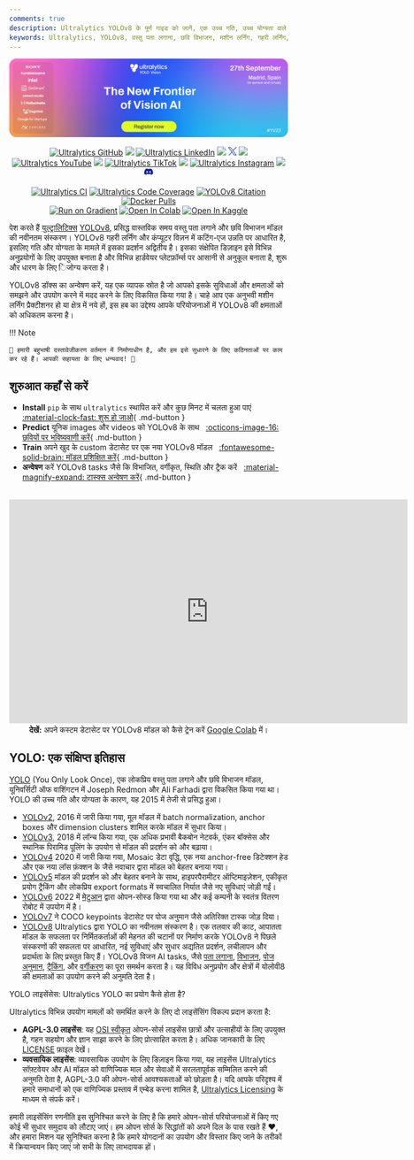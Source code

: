 ```yaml
---
comments: true
description: Ultralytics YOLOv8 के पूर्ण गाइड को जानें, एक उच्च गति, उच्च योग्यता वाले वस्तु का पता लगाने और छवि विभाजन मॉडल। स्थापना, भविष्यवाणी, प्रशिक्षण ट्यूटोरियल और बहुत कुछ।
keywords: Ultralytics, YOLOv8, वस्तु पता लगाना, छवि विभाजन, मशीन लर्निंग, गहरी लर्निंग, कंप्यूटर विज़न, YOLOv8 स्थापना, YOLOv8 भविष्यवाणी, YOLOv8 प्रशिक्षण, YOLO इतिहास, YOLO लाइसेंसेस
---
```


<div align="center">
  <p>
    <a href="https://yolovision.ultralytics.com" target="_blank">
    <img width="1024" src="https://raw.githubusercontent.com/ultralytics/assets/main/yolov8/banner-yolov8.png" alt="Ultralytics YOLO banner"></a>
  </p>
  <a href="https://github.com/ultralytics"><img src="https://github.com/ultralytics/assets/raw/main/social/logo-social-github.png" width="3%" alt="Ultralytics GitHub"></a>
  <img src="https://github.com/ultralytics/assets/raw/main/social/logo-transparent.png" width="3%">
  <a href="https://www.linkedin.com/company/ultralytics/"><img src="https://github.com/ultralytics/assets/raw/main/social/logo-social-linkedin.png" width="3%" alt="Ultralytics LinkedIn"></a>
  <img src="https://github.com/ultralytics/assets/raw/main/social/logo-transparent.png" width="3%">
  <a href="https://twitter.com/ultralytics"><img src="https://github.com/ultralytics/assets/raw/main/social/logo-social-twitter.png" width="3%" alt="Ultralytics Twitter"></a>
  <img src="https://github.com/ultralytics/assets/raw/main/social/logo-transparent.png" width="3%">
  <a href="https://youtube.com/ultralytics"><img src="https://github.com/ultralytics/assets/raw/main/social/logo-social-youtube.png" width="3%" alt="Ultralytics YouTube"></a>
  <img src="https://github.com/ultralytics/assets/raw/main/social/logo-transparent.png" width="3%">
  <a href="https://www.tiktok.com/@ultralytics"><img src="https://github.com/ultralytics/assets/raw/main/social/logo-social-tiktok.png" width="3%" alt="Ultralytics TikTok"></a>
  <img src="https://github.com/ultralytics/assets/raw/main/social/logo-transparent.png" width="3%">
  <a href="https://www.instagram.com/ultralytics/"><img src="https://github.com/ultralytics/assets/raw/main/social/logo-social-instagram.png" width="3%" alt="Ultralytics Instagram"></a>
  <img src="https://github.com/ultralytics/assets/raw/main/social/logo-transparent.png" width="3%">
  <a href="https://ultralytics.com/discord"><img src="https://github.com/ultralytics/assets/raw/main/social/logo-social-discord.png" width="3%" alt="Ultralytics Discord"></a>
  <br>
  <br>
  <a href="https://github.com/ultralytics/ultralytics/actions/workflows/ci.yaml"><img src="https://github.com/ultralytics/ultralytics/actions/workflows/ci.yaml/badge.svg" alt="Ultralytics CI"></a>
  <a href="https://codecov.io/github/ultralytics/ultralytics"><img src="https://codecov.io/github/ultralytics/ultralytics/branch/main/graph/badge.svg?token=HHW7IIVFVY" alt="Ultralytics Code Coverage"></a>
  <a href="https://zenodo.org/badge/latestdoi/264818686"><img src="https://zenodo.org/badge/264818686.svg" alt="YOLOv8 Citation"></a>
  <a href="https://hub.docker.com/r/ultralytics/ultralytics"><img src="https://img.shields.io/docker/pulls/ultralytics/ultralytics?logo=docker" alt="Docker Pulls"></a>
  <br>
  <a href="https://console.paperspace.com/github/ultralytics/ultralytics"><img src="https://assets.paperspace.io/img/gradient-badge.svg" alt="Run on Gradient"/></a>
  <a href="https://colab.research.google.com/github/ultralytics/ultralytics/blob/main/examples/tutorial.ipynb"><img src="https://colab.research.google.com/assets/colab-badge.svg" alt="Open In Colab"></a>
  <a href="https://www.kaggle.com/ultralytics/yolov8"><img src="https://kaggle.com/static/images/open-in-kaggle.svg" alt="Open In Kaggle"></a>
</div>


पेश करते हैं [युल्ट्रालिटिक्स](https://ultralytics.com) [YOLOv8](https://github.com/ultralytics/ultralytics), प्रसिद्ध वास्तविक समय वस्तु पता लगाने और छवि विभाजन मॉडल की नवीनतम संस्करण। YOLOv8 गहरी लर्निंग और कंप्यूटर विज़न में कटिंग-एज उन्नति पर आधारित है, इसलिए गति और योग्यता के मामले में इसका प्रदर्शन अद्वितीय है। इसका संक्षेपित डिज़ाइन इसे विभिन्न अनुप्रयोगों के लिए उपयुक्त बनाता है और विभिन्न हार्डवेयर प्लेटफ़ॉर्म्स पर आसानी से अनुकूल बनाता है, शुरू और धारण के लिए िजोग्य करता है।

YOLOv8 डॉक्स का अन्वेषण करें, यह एक व्यापक स्रोत है जो आपको इसके सुविधाओं और क्षमताओं को समझने और उपयोग करने में मदद करने के लिए विकसित किया गया है। चाहे आप एक अनुभवी मशीन लर्निंग प्रैक्टीशनर हो या क्षेत्र में नये हों, इस हब का उद्देश्य आपके परियोजनाओं में YOLOv8 की क्षमताओं को अधिकतम करना है।

!!! Note

    🚧 हमारी बहुभाषी दस्तावेजीकरण वर्तमान में निर्माणाधीन है, और हम इसे सुधारने के लिए कठिनताओं पर काम कर रहे हैं। आपकी सहायता के लिए धन्यवाद! 🙏

## शुरुआत कहाँ से करें

- **Install** `pip` के साथ `ultralytics` स्थापित करें और कुछ मिनट में चलता हुआ पाएं &nbsp; [:material-clock-fast: शुरू हो जाओ](quickstart.md){ .md-button }
- **Predict** यूनिक images और videos को YOLOv8 के साथ &nbsp; [:octicons-image-16: छवियों पर भविष्यवाणी करें](modes/predict.md){ .md-button }
- **Train** अपने खुद के custom डेटासेट पर एक नया YOLOv8 मॉडल &nbsp; [:fontawesome-solid-brain: मॉडल प्रशिक्षित करें](modes/train.md){ .md-button }
- **अन्वेषण** करें YOLOv8 tasks जैसे कि विभाजित, वर्गीकृत, स्थिति और ट्रैक करें &nbsp; [:material-magnify-expand: टास्क्स अन्वेषण करें](tasks/index.md){ .md-button }

<p align="center">
  <br>
  <iframe width="720" height="405" src="https://www.youtube.com/embed/LNwODJXcvt4?si=7n1UvGRLSd9p5wKs"
    title="YouTube video player" frameborder="0"
    allow="accelerometer; autoplay; clipboard-write; encrypted-media; gyroscope; picture-in-picture; web-share"
    allowfullscreen>
  </iframe>
  <br>
  <strong>देखें:</strong> अपने कस्टम डेटासेट पर YOLOv8 मॉडल को कैसे ट्रेन करें <a href="https://colab.research.google.com/github/ultralytics/ultralytics/blob/main/examples/tutorial.ipynb" target="_blank">Google Colab</a> में।
</p>

## YOLO: एक संक्षिप्त इतिहास

[YOLO](https://arxiv.org/abs/1506.02640) (You Only Look Once), एक लोकप्रिय वस्तु पता लगाने और छवि विभाजन मॉडल, यूनिवर्सिटी ऑफ वाशिंगटन में Joseph Redmon और Ali Farhadi द्वारा विकसित किया गया था। YOLO की उच्च गति और योग्यता के कारण, यह 2015 में तेजी से प्रसिद्ध हुआ।

- [YOLOv2](https://arxiv.org/abs/1612.08242), 2016 में जारी किया गया, मूल मॉडल में batch normalization, anchor boxes और dimension clusters शामिल करके मॉडल में सुधार किया।
- [YOLOv3](https://pjreddie.com/media/files/papers/YOLOv3.pdf), 2018 में लॉन्च किया गया, एक अधिक प्रभावी बैकबोन नेटवर्क, एंकर बॉक्सेस और स्थानिक पिरामिड पूलिंग के उपयोग से मॉडल की प्रदर्शन को और बढ़ाया।
- [YOLOv4](https://arxiv.org/abs/2004.10934) 2020 में जारी किया गया, Mosaic डेटा वृद्धि, एक नया anchor-free डिटेक्शन हेड और एक नया लॉस फ़ंक्शन के जैसे नवाचार द्वारा मॉडल को बेहतर बनाया गया।
- [YOLOv5](https://github.com/ultralytics/yolov5) मॉडल की प्रदर्शन को और बेहतर बनाने के साथ, हाइपरपैरामीटर ऑप्टिमाइज़ेशन, एकीकृत प्रयोग ट्रैकिंग और लोकप्रिय export formats में स्वचालित निर्यात जैसे नए सुविधाएं जोड़ी गईं।
- [YOLOv6](https://github.com/meituan/YOLOv6) 2022 में [मेटुआन](https://about.meituan.com/) द्वारा ओपन-सोस्ड किया गया था और कई कम्पनी के स्वतंत्र वितरण रोबोट में उपयोग में है।
- [YOLOv7](https://github.com/WongKinYiu/yolov7) ने COCO keypoints डेटासेट पर पोज अनुमान जैसे अतिरिक्त टास्क जोड़ दिया।
- [YOLOv8](https://github.com/ultralytics/ultralytics) Ultralytics द्वारा YOLO का नवीनतम संस्करण है। एक तलवार की काट, आपातता मॉडल के सफलता पर निर्मितकर्ताओं की मेहनत की चटानों पर निर्माण करके YOLOv8 ने पिछले संस्करणों की सफलता पर आधारित, नई सुविधाएं और सुधार अद्यतित प्रदर्शन, लचीलापन और प्रदार्थता के लिए प्रस्तुत किए हैं। YOLOv8 विजन AI tasks, जैसे [पता लगाना](tasks/detect.md), [विभाजन](tasks/segment.md), [पोज अनुमान](tasks/pose.md), [ट्रैकिंग](modes/track.md), और [वर्गीकरण](tasks/classify.md) का पूरा समर्थन करता है। यह विविध अनुप्रयोग और क्षेत्रों में योलोवी8 की क्षमताओं का उपयोग करने की अनुमति देता है।

YOLO लाइसेंसेस: Ultralytics YOLO का प्रयोग कैसे होता है?

Ultralytics विभिन्न उपयोग मामलों को समर्थित करने के लिए दो लाइसेंसिंग विकल्प प्रदान करता है:

- **AGPL-3.0 लाइसेंस**: यह [OSI स्वीकृत](https://opensource.org/licenses/) ओपन-सोर्स लाइसेंस छात्रों और उत्साहीयों के लिए उपयुक्त है, गहन सहयोग और ज्ञान साझा करने के लिए प्रोत्साहित करता है। अधिक जानकारी के लिए [LICENSE](https://github.com/ultralytics/ultralytics/blob/main/LICENSE) फ़ाइल देखें।
- **व्यवसायिक लाइसेंस**: व्यावसायिक उपयोग के लिए डिज़ाइन किया गया, यह लाइसेंस Ultralytics सॉफ़्टवेयर और AI मॉडल को वाणिज्यिक माल और सेवाओं में सरलतापूर्वक सम्मिलित करने की अनुमति देता है, AGPL-3.0 की ओपन-सोर्स आवश्यकताओं को छोड़ता है। यदि आपके परिदृश्य में हमारे समाधानों को एक वाणिज्यिक प्रस्ताव में एम्बेड करना शामिल है, [Ultralytics Licensing](https://ultralytics.com/license) के माध्यम से संपर्क करें।

हमारी लाइसेंसिंग रणनीति इस सुनिश्चित करने के लिए है कि हमारे ओपन-सोर्स परियोजनाओं में किए गए कोई भी सुधार समुदाय को लौटाए जाएं। हम ओपन सोर्स के सिद्धांतों को अपने दिल के पास रखते हैं ❤️, और हमारा मिशन यह सुनिश्चित करना है कि हमारे योगदानों का उपयोग और विस्तार किए जाने के तरीकों में क्रियान्वयन किए जाएं जो सभी के लिए लाभदायक हों।
